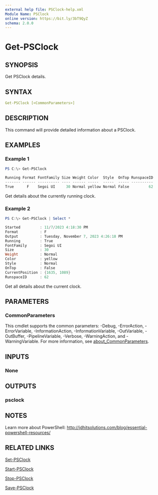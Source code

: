 ```yaml
---
external help file: PSClock-help.xml
Module Name: PSClock
online version: https://bit.ly/3bT9QyZ
schema: 2.0.0
---
```


# Get-PSClock

## SYNOPSIS

Get PSClock details.

## SYNTAX

```yaml
Get-PSClock [<CommonParameters>]
```

## DESCRIPTION

This command will provide detailed information about a PSClock.

## EXAMPLES

### Example 1

```powershell
PS C:\> Get-PSClock

Running Format FontFamily Size Weight Color  Style  OnTop RunspaceID
------- ------ ---------- ---- ------ -----  -----  ----- ----------
True      F    Segoi UI     30 Normal yellow Normal False         62
```

Get details about the currently running clock.

### Example 2

```powershell
PS C:\> Get-PSClock | Select *

Started         : 11/7/2023 4:18:30 PM
Format          : F
Output          : Tuesday, November 7, 2023 4:26:18 PM
Running         : True
FontFamily      : Segoi UI
Size            : 30
Weight          : Normal
Color           : yellow
Style           : Normal
OnTop           : False
CurrentPosition : {1635, 1089}
RunspaceID      : 62
```

Get all details about the current clock.

## PARAMETERS

### CommonParameters

This cmdlet supports the common parameters: -Debug, -ErrorAction, -ErrorVariable, -InformationAction, -InformationVariable, -OutVariable, -OutBuffer, -PipelineVariable, -Verbose, -WarningAction, and -WarningVariable. For more information, see [about_CommonParameters](http://go.microsoft.com/fwlink/?LinkID=113216).

## INPUTS

### None

## OUTPUTS

### psclock

## NOTES

Learn more about PowerShell: http://jdhitsolutions.com/blog/essential-powershell-resources/

## RELATED LINKS

[Set-PSClock](Set-PSClock.md)

[Start-PSClock](Start-PSClock.md)

[Stop-PSClock](Stop-PSClock.md)

[Save-PSClock](Save-PSClock.md)
